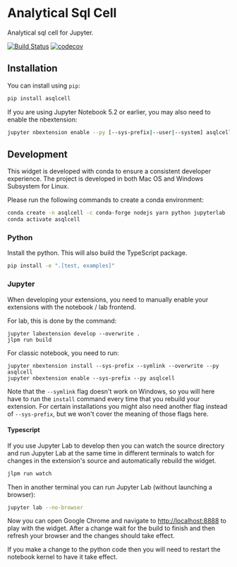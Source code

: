 # Analytical Sql Cell

Analytical sql cell for Jupyter.

[![Build Status](https://travis-ci.org/datarho.tech/sqlcell.svg?branch=master)](https://travis-ci.org/datarho.tech/sqlcell)
[![codecov](https://codecov.io/gh/datarho.tech/sqlcell/branch/master/graph/badge.svg)](https://codecov.io/gh/datarho.tech/sqlcell)

## Installation

You can install using `pip`:

```bash
pip install asqlcell
```

If you are using Jupyter Notebook 5.2 or earlier, you may also need to enable
the nbextension:
```bash
jupyter nbextension enable --py [--sys-prefix|--user|--system] asqlcell
```

## Development

This widget is developed with conda to ensure a consistent developer experience. The project is developed in both
Mac OS and Windows Subsystem for Linux.

Please run the following commands to create a conda environment:

```bash
conda create -n asqlcell -c conda-forge nodejs yarn python jupyterlab
conda activate asqlcell
```

### Python

Install the python. This will also build the TypeScript package.

```bash
pip install -e ".[test, examples]"
```

### Jupyter

When developing your extensions, you need to manually enable your extensions with the notebook / lab frontend. 

For lab, this is done by the command:

```
jupyter labextension develop --overwrite .
jlpm run build
```

For classic notebook, you need to run:

```
jupyter nbextension install --sys-prefix --symlink --overwrite --py asqlcell
jupyter nbextension enable --sys-prefix --py asqlcell
```

Note that the `--symlink` flag doesn't work on Windows, so you will here have to run
the `install` command every time that you rebuild your extension. For certain installations
you might also need another flag instead of `--sys-prefix`, but we won't cover the meaning
of those flags here.

#### Typescript

If you use Jupyter Lab to develop then you can watch the source directory and run Jupyter Lab at the same time in different
terminals to watch for changes in the extension's source and automatically rebuild the widget.

```bash
jlpm run watch
```

Then in another terminal you can run Jupyter Lab (without launching a browser):

```bash
jupyter lab --no-browser
```

Now you can open Google Chrome and navigate to [http://localhost:8888](http://localhost:8888) to play with the widget.
After a change wait for the build to finish and then refresh your browser and the changes should take effect.

If you make a change to the python code then you will need to restart the notebook kernel to have it take effect.
